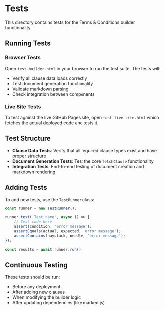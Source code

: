 # Tests

This directory contains tests for the Terms & Conditions builder functionality.

## Running Tests

### Browser Tests

Open `test-builder.html` in your browser to run the test suite. The tests will:

- Verify all clause data loads correctly
- Test document generation functionality
- Validate markdown parsing
- Check integration between components

### Live Site Tests

To test against the live GitHub Pages site, open `test-live-site.html` which fetches the actual deployed code and tests it.

## Test Structure

- **Clause Data Tests**: Verify that all required clause types exist and have proper structure
- **Document Generation Tests**: Test the core `fetchClause` functionality 
- **Integration Tests**: End-to-end testing of document creation and markdown rendering

## Adding Tests

To add new tests, use the `TestRunner` class:

```javascript
const runner = new TestRunner();

runner.test('Test name', async () => {
    // Test code here
    assert(condition, 'error message');
    assertEquals(actual, expected, 'error message');
    assertContains(haystack, needle, 'error message');
});

const results = await runner.run();
```

## Continuous Testing

These tests should be run:
- Before any deployment
- After adding new clauses
- When modifying the builder logic
- After updating dependencies (like marked.js)